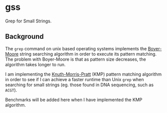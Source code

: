 # gss
Grep for Small Strings.

## Background

The `grep` command on unix based operating systems implements the [Boyer-Moore](https://en.wikipedia.org/wiki/Boyer%E2%80%93Moore_string-search_algorithm) string searching algorithm in order to execute its pattern matching. The problem with Boyer-Moore is that as pattern size decreases, the algorithm takes longer to run.

I am implementing the [Knuth-Morris-Pratt](https://en.wikipedia.org/wiki/Knuth%E2%80%93Morris%E2%80%93Pratt_algorithm) (KMP) pattern matching algorithm in order to see if I can achieve a faster runtime than Unix `grep` when searching for small strings (eg. those found in DNA sequencing, such as `ACGT`).

Benchmarks will be added here when I have implemented the KMP algorithm.
